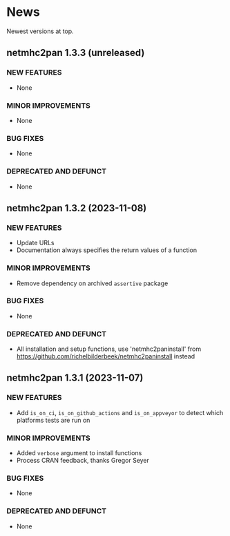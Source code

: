 # News

Newest versions at top.

## netmhc2pan 1.3.3 (unreleased)

### NEW FEATURES

  * None
  
### MINOR IMPROVEMENTS

  * None

### BUG FIXES

  * None

### DEPRECATED AND DEFUNCT

  * None

## netmhc2pan 1.3.2 (2023-11-08)

### NEW FEATURES

  * Update URLs
  * Documentation always specifies the return values of a function
  
### MINOR IMPROVEMENTS

  * Remove dependency on archived `assertive` package

### BUG FIXES

  * None

### DEPRECATED AND DEFUNCT

  * All installation and setup functions, use 'netmhc2paninstall'
    from https://github.com/richelbilderbeek/netmhc2paninstall instead

## netmhc2pan 1.3.1 (2023-11-07)

### NEW FEATURES

  * Add `is_on_ci`, `is_on_github_actions` and `is_on_appveyor`
    to detect which platforms tests are run on
  
### MINOR IMPROVEMENTS

  * Added `verbose` argument to install functions
  * Process CRAN feedback, thanks Gregor Seyer

### BUG FIXES

  * None

### DEPRECATED AND DEFUNCT

  * None

